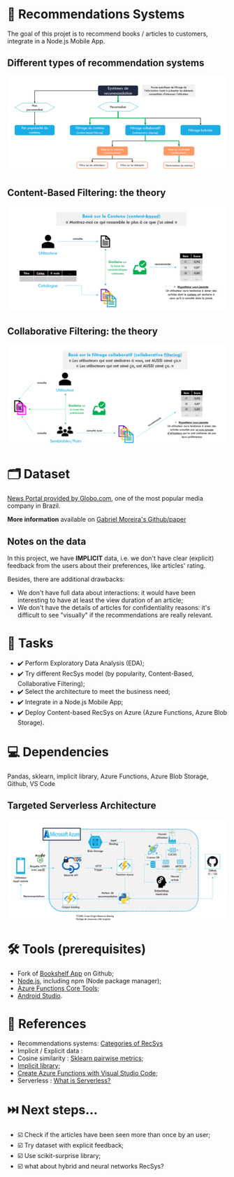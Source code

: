 # :dart: Recommendations Systems
The goal of this projet is to recommend books / articles to customers, integrate in a Node.js Mobile App.

## Different types of recommendation systems

<img src='/pictures\recommendation_systems_categorization.png'>

## Content-Based Filtering: the theory

<img src='/pictures\content-based filtering.png'>

## Collaborative Filtering: the theory

<img src='/pictures\collaborative_filtering.png'>

# :card_index_dividers: Dataset
[News Portal provided by Globo.com](https://www.kaggle.com/gspmoreira/news-portal-user-interactions-by-globocom#clicks_sample.csv), one of the most popular media company in Brazil.

**More information** available on [Gabriel Moreira's Github/paper](https://github.com/gabrielspmoreira/chameleon_recsys)

## Notes on the data
In this project, we have **IMPLICIT** data, i.e. we don't have clear (explicit) feedback from the users about their preferences, like articles' rating.

Besides, there are additional drawbacks:
- We don't have full data about interactions: it would have been interesting to have at least the view duration of an article;
- We don't have the details of articles for confidentiality reasons: it's difficult to see "visually" if the recommendations are really relevant.

# :scroll: Tasks
- :heavy_check_mark: Perform Exploratory Data Analysis (EDA);
- :heavy_check_mark: Try different RecSys model (by popularity, Content-Based, Collaborative Filtering);
- :heavy_check_mark: Select the architecture to meet the business need;
- :heavy_check_mark: Integrate in a Node.js Mobile App;
- :heavy_check_mark: Deploy Content-based RecSys on Azure (Azure Functions, Azure Blob Storage).

# :computer: Dependencies
Pandas, sklearn, implicit library, Azure Functions, Azure Blob Storage, Github, VS Code

## Targeted Serverless Architecture

<img src='/pictures\targeted_serverless_architecture.png'>

# :hammer_and_wrench: Tools (prerequisites)
- Fork of [Bookshelf App](https://github.com/OpenClassrooms-Student-Center/bookshelf) on Github;
- [Node.js](https://nodejs.org/en/), including npm (Node package manager);
- [Azure Functions Core Tools](https://docs.microsoft.com/fr-fr/azure/azure-functions/functions-run-local?tabs=windows%2Ccsharp%2Cportal%2Cbash%2Ckeda#install-the-azure-functions-core-tools);
- [Android Studio](https://developer.android.com/studio?hl=fr).

# :pushpin: References
- Recommendations systems: [Categories of RecSys](https://interstices.info/les-systemes-de-recommandation-categorisation/)
- Implicit / Explicit data : 
- Cosine similarity : [Sklearn pairwise metrics](https://scikit-learn.org/stable/modules/metrics.html); 
- [Implicit library](https://implicit.readthedocs.io/en/latest/quickstart.html);
- [Create Azure Functions with Visual Studio Code](https://docs.microsoft.com/fr-fr/azure/azure-functions/create-first-function-vs-code-python);
- Serverless : [What is Serverless?](https://serverless-stack.com/chapters/fr/what-is-serverless.html)

# :next_track_button: Next steps...
- :ballot_box_with_check: Check if the articles have been seen more than once by an user;
- :ballot_box_with_check: Try dataset with explicit feedback;
- :ballot_box_with_check: Use scikit-surprise library;
- :ballot_box_with_check: what about hybrid and neural networks RecSys?

